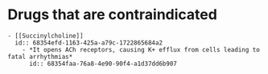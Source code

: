 # Drugs that are contraindicated
	- [[Succinylcholine]]
	  id:: 68354efd-1163-425a-a79c-1722865684a2
		- *It opens ACh receptors, causing K+ efflux from cells leading to fatal arrhythmias*
		  id:: 68354faa-76a8-4e90-90f4-a1d37dd6b907